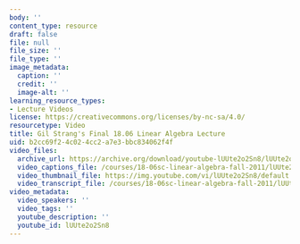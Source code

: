 ```yaml
---
body: ''
content_type: resource
draft: false
file: null
file_size: ''
file_type: ''
image_metadata:
  caption: ''
  credit: ''
  image-alt: ''
learning_resource_types:
- Lecture Videos
license: https://creativecommons.org/licenses/by-nc-sa/4.0/
resourcetype: Video
title: Gil Strang's Final 18.06 Linear Algebra Lecture
uid: b2cc69f2-4c02-4cc2-a7e3-bbc834062f4f
video_files:
  archive_url: https://archive.org/download/youtube-lUUte2o2Sn8/lUUte2o2Sn8.mp4
  video_captions_file: /courses/18-06sc-linear-algebra-fall-2011/lUUte2o2Sn8_captions.webvtt
  video_thumbnail_file: https://img.youtube.com/vi/lUUte2o2Sn8/default.jpg
  video_transcript_file: /courses/18-06sc-linear-algebra-fall-2011/lUUte2o2Sn8_transcript.pdf
video_metadata:
  video_speakers: ''
  video_tags: ''
  youtube_description: ''
  youtube_id: lUUte2o2Sn8
---
```

